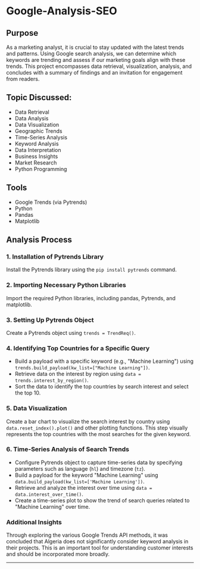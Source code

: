 # Google-Analysis-SEO
 
## Purpose
As a marketing analyst, it is crucial to stay updated with the latest trends and patterns. Using Google search analysis, we can determine which keywords are trending and assess if our marketing goals align with these trends. This project encompasses data retrieval, visualization, analysis, and concludes with a summary of findings and an invitation for engagement from readers.

## Topic Discussed:
- Data Retrieval
- Data Analysis
- Data Visualization
- Geographic Trends
- Time-Series Analysis
- Keyword Analysis
- Data Interpretation
- Business Insights
- Market Research
- Python Programming

## Tools
- Google Trends (via Pytrends)
- Python
- Pandas
- Matplotlib

## Analysis Process

### 1. Installation of Pytrends Library
Install the Pytrends library using the `pip install pytrends` command.

### 2. Importing Necessary Python Libraries
Import the required Python libraries, including pandas, Pytrends, and matplotlib.

### 3. Setting Up Pytrends Object
Create a Pytrends object using `trends = TrendReq()`.

### 4. Identifying Top Countries for a Specific Query
- Build a payload with a specific keyword (e.g., "Machine Learning") using `trends.build_payload(kw_list=["Machine Learning"])`.
- Retrieve data on the interest by region using `data = trends.interest_by_region()`.
- Sort the data to identify the top countries by search interest and select the top 10.

### 5. Data Visualization
Create a bar chart to visualize the search interest by country using `data.reset_index().plot()` and other plotting functions. This step visually represents the top countries with the most searches for the given keyword.

### 6. Time-Series Analysis of Search Trends
- Configure Pytrends object to capture time-series data by specifying parameters such as language (`hl`) and timezone (`tz`).
- Build a payload for the keyword "Machine Learning" using `data.build_payload(kw_list=['Machine Learning'])`.
- Retrieve and analyze the interest over time using `data = data.interest_over_time()`.
- Create a time-series plot to show the trend of search queries related to "Machine Learning" over time.

### Additional Insights
Through exploring the various Google Trends API methods, it was concluded that Algeria does not significantly consider keyword analysis in their projects. This is an important tool for understanding customer interests and should be incorporated more broadly.

---
